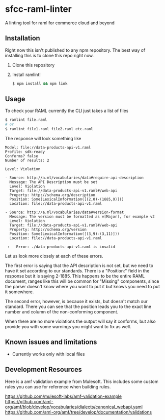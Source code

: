 # sfcc-raml-linter
A linting tool for raml for commerce cloud and beyond


## Installation

Right now this isn't published to any npm repository.  The best way of installing this is to clone this repo right now.

1. Clone this repository
2. Install ramlint!

    ```bash    
    $ npm install && npm link
    ```
## Usage

To check your RAML currently the CLI just takes a list of files

```bash
$ ramlint file.raml
# or
$ ramlint file1.raml file2.raml etc.raml

```

The response will look something like

```
Model: file://data-products-api-v1.raml
Profile: sdk-ready
Conforms? false
Number of results: 2

Level: Violation

- Source: http://a.ml/vocabularies/data#require-api-description
  Message: The API Description must be set
  Level: Violation
  Target: file://data-products-api-v1.raml#/web-api
  Property: http://schema.org/description
  Position: Some(LexicalInformation([(2,0)-(1885,0)]))
  Location: file://data-products-api-v1.raml

- Source: http://a.ml/vocabularies/data#version-format
  Message: The version must be formatted as v[Major], for example v2
  Level: Violation
  Target: file://data-products-api-v1.raml#/web-api
  Property: http://schema.org/version
  Position: Some(LexicalInformation([(3,9)-(3,11)]))
  Location: file://data-products-api-v1.raml

 ›   Error: ./data-products-api-v1.raml is invalid
```

Let us look more closely at each of these errors.

The first error is saying that the API description is not set, but we need to have it set according to our standards.  There is a "Position:" field in the response but it is saying 2-1885. This happens to be the entire RAML document, ranges like this will be common for "Missing" components, since the parser doesn't know where you want to put it but knows you need to put it somewhere.

The second error, however, is because it exists, but doesn't match our standard.  There you can see that the position leads you to the exact line number and column of the non-conforming component. 

When there are no more violations the output will say it conforms, but also provide you with some warnings you might want to fix as well.

## Known issues and limitations

* Currently works only with local files

## Development Resources

Here is a amf validation example from Mulesoft.  This includes some custom rules you can use for reference when building rules.

https://github.com/mulesoft-labs/amf-validation-example
https://github.com/aml-org/amf/blob/develop/vocabularies/dialects/canonical_webapi.yaml
https://github.com/aml-org/amf/tree/develop/documentation/validations



